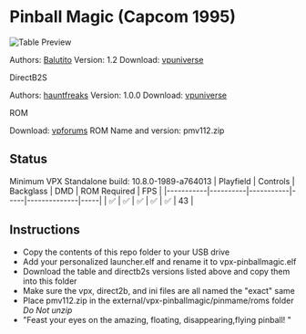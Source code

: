 # Pinball Magic (Capcom 1995)

![Table Preview](https://vpuniverse.com/screenshots/monthly_2022_04/20220423_153322.jpg.d2699b9b0edacc4daaec528566f20db9.jpg)

Authors: [Balutito](https://vpuniverse.com/profile/36070-balutito/)
Version: 1.2
Download: [vpuniverse](https://vpuniverse.com/files/file/9831-pinball-magic-balutito-reskin/)

DirectB2S

Authors: [hauntfreaks](https://vpuniverse.com/profile/5216-hauntfreaks/)
Version: 1.0.0
Download: [vpuniverse](https://vpuniverse.com/files/file/12910-pinball-magic-capcom-1995-b2s-with-full-dmd/)

ROM

Download: [vpforums](https://www.vpforums.org/index.php?app=downloads&showfile=410)
ROM Name and version: pmv112.zip

## Status 

Minimum VPX Standalone build: 10.8.0-1989-a764013
| Playfield | Controls | Backglass | DMD | ROM Required | FPS | 
|-----------|----------|-----------|-----|--------------|-----|
| :white_check_mark: | :white_check_mark: | :white_check_mark: | :white_check_mark: | :white_check_mark: | 43 |

## Instructions

- Copy the contents of this repo folder to your USB drive
- Add your personalized launcher.elf and rename it to vpx-pinballmagic.elf
- Download the table and directb2s versions listed above and copy them into this folder
- Make sure the vpx, direct2b, and ini files are all named the "exact" same
- Place pmv112.zip in the external/vpx-pinballmagic/pinmame/roms folder *Do Not unzip*
- "Feast your eyes on the amazing, floating, disappearing,flying pinball! "

